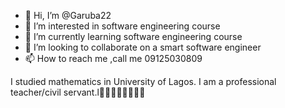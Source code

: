 - 👋 Hi, I’m @Garuba22
- 👀 I’m interested in software engineering course
- 🌱 I’m currently learning software engineering course
- 💞️ I’m looking to collaborate on a smart software engineer
- 📫 How to reach me ,call me 09125030809

<!---
Garuba Abdulkareem
 is a ✨ special ✨ repository because its `README.md` (this file) appears on your GitHub profile.
You can click the Preview link to take a look at your changes.
--->
I studied mathematics in University of Lagos.
I am a professional teacher/civil servant.l👩‍💻👨🏻‍💻👨🏽‍🏫
